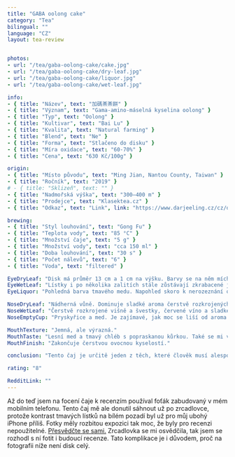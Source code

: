 ```yaml
---
title: "GABA oolong cake"
category: "Tea"
bilingual: ""
language: "CZ"
layout: tea-review


photos:
- url: "/tea/gaba-oolong-cake/cake.jpg"	
- url: "/tea/gaba-oolong-cake/dry-leaf.jpg"
- url: "/tea/gaba-oolong-cake/liquor.jpg"
- url: "/tea/gaba-oolong-cake/wet-leaf.jpg"

info:
- { title: "Název", text: "加碼茶茶餅" }
- { title: "Význam", text: "Gama-amino-máselná kyselina oolong" }
- { title: "Typ", text: "Oolong" }
- { title: "Kultivar", text: "Bai Lu" }
- { title: "Kvalita", text: "Natural farming" }
- { title: "Blend", text: "Ne" }
- { title: "Forma", text: "Stlačeno do disku" }
- { title: "Míra oxidace", text: "60-70%" }
- { title: "Cena", text: "630 Kč/100g" }

origin:
- { title: "Místo původu", text: "Ming Jian, Nantou County, Taiwan" }
- { title: "Ročník", text: "2019" }
# - { title: "Sklizeň", text: "" }
- { title: "Nadmořská výška", text: "300–400 m" }
- { title: "Prodejce", text: "Klasektea.cz" }
- { title: "Odkaz", text: "Link", link: "https://www.darjeeling.cz/cz/oolong/gaba-oolong-tea-cake-1840" }

brewing:
- { title: "Styl louhování", text: "Gong Fu" }
- { title: "Teplota vody", text: "85 °C" }
- { title: "Množství čaje", text: "5 g" }
- { title: "Množství vody", text: "cca 150 ml" }
- { title: "Doba louhování", text: "30 s" }
- { title: "Počet nálevů", text: "6" }
- { title: "Voda", text: "filtered" }

EyeDryLeaf: "Disk má průměr 13 cm a 1 cm na výšku. Barvy se na něm míchají, jako na obrazu Vincenta van Gogha. Mísí se zde spousta odstínů hnědé barvy. Nejtmavší odstín připomíná barvu typickou pro staré ztmavlé obrazy v kostelech a nejsvětlejší tmavý karamel."
EyeWetLeaf: "Lístky i po několika zalitích stále zůstávají zkrabacené jako krepák. Konvička vypadá jako plná vlhkého havraního peří."
EyeLiquor: "Pohledná barva tmavého medu. Napohled skoro k nerozeznání od karibských rumů."

NoseDryLeaf: "Nádherná vůně. Dominuje sladké aroma čerstvě rozkrojených peckovic. Také je cítit svařák s pomeranči z vánočního trhu na Staroměstském náměstí."
NoseWetLeaf: "Čerstvě rozkrojené višně a švestky, červené víno a sladké pečivo."
NoseEmptyCup: "Pryskyřice a med. Je zajímavé, jak moc se liší od aroma lístků."

MouthTexture: "Jemná, ale výrazná."
MouthTaste: "Lesní med a tmavý chléb s popraskanou kůrkou. Také se mi vybavily ořechy v cukrkandlu, které mi rodiče jako dítěti kupovali na pouti."
MouthFinish: "Zakončuje čerstvou ovocnou kyselostí."

conclusion: "Tento čaj je určitě jeden z těch, které člověk musí alespoň jednou za život zkusit. Nejen kvůli jeho unikátnosti, ale i kvůli jeho jednoduché přípravě. Je to totiž jeden z mála čajů, které vůbec nehořknou, a to i při louhování dlouhou dobu. Moc ho doporučuji lidem, co ještě nemají mnoho zkušeností s přípravou čaje."

rating: "8"

RedditLink: ""
---
```


Až do teď jsem na focení čaje k recenzím používal foťák zabudovaný v mém mobilním telefonu. Tento čaj mě ale donutil sáhnout už po zrcadlovce, protože kontrast tmavých lístků na bílém pozadí byl už pro můj ubohý iPhone příliš. Fotky měly rozbitou expozici tak moc, že byly pro recenzi nepoužitelné. <a href="/tea/gaba-oolong-cake/cake-raw.jpg">Přesvědčte se sami.</a> Zrcadlovka se mi osvědčila, tak jsem se rozhodl s ní fotit i budoucí recenze. Tato komplikace je i důvodem, proč na fotografii níže není disk celý.
